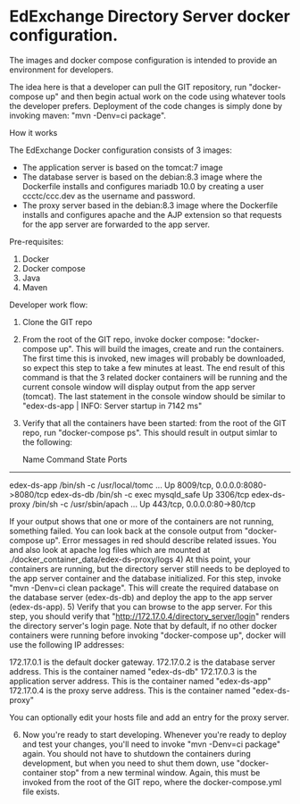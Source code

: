 # EdExchange Directory Server docker configuration.

The images and docker compose configuration is intended to provide an environment for developers.

The idea here is that a developer can pull the GIT repository, run "docker-compose up" and then begin
actual work on the code using whatever tools the developer prefers.  Deployment of the code changes is
simply done by invoking maven:  "mvn -Denv=ci package".

How it works

The EdExchange Docker configuration consists of 3 images:

- The application server is based on the tomcat:7 image
- The database server is based on the debian:8.3 image where the Dockerfile installs and configures
mariadb 10.0 by creating a user ccctc/ccc.dev as the username and password.
- The proxy server based in the debian:8.3 image where the Dockerfile installs and configures apache
and the AJP extension so that requests for the app server are forwarded to the app server.

Pre-requisites:
1) Docker
2) Docker compose
3) Java
4) Maven

Developer work flow:
1) Clone the GIT repo
2) From the root of the GIT repo, invoke docker compose:  "docker-compose up".  This will build the images, create
and run the containers.  The first time this is invoked, new images will probably be downloaded, so expect this step
to take a few minutes at least.  The end result of this command is that the 3 related docker containers will be running
and the current console window will display output from the app server (tomcat).  The last statement in the console window
should be similar to "edex-ds-app   | INFO: Server startup in 7142 ms"
3) Verify that all the containers have been started: from the root of the GIT repo, run "docker-compose ps".  This should
result in output simlar to the following:

    Name                   Command               State                Ports
-----------------------------------------------------------------------------------------
edex-ds-app     /bin/sh -c /usr/local/tomc ...   Up      8009/tcp, 0.0.0.0:8080->8080/tcp
edex-ds-db      /bin/sh -c exec mysqld_safe      Up      3306/tcp
edex-ds-proxy   /bin/sh -c /usr/sbin/apach ...   Up      443/tcp, 0.0.0.0:80->80/tcp

If your output shows that one or more of the containers are not running, something failed.  You can look back at the
console output from "docker-compose up".  Error messages in red should describe related issues. You and also look at
apache log files which are mounted at ./docker_container_data/edex-ds-proxy/logs
4) At this point, your containers are running, but the directory server still needs to be deployed to the app server
container and the database initialized.  For this step, invoke "mvn -Denv=ci clean package".  This will create the
required database on the database server (edex-ds-db) and deploy the app to the app server (edex-ds-app).
5) Verify that you can browse to the app server.  For this step, you should verify that
"http://172.17.0.4/directory_server/login" renders the directory server's login page.  Note that by default, if no
other docker containers were running before invoking "docker-compose up", docker will use the following IP addresses:

172.17.0.1 is the default docker gateway.
172.17.0.2 is the database server address.  This is the container named "edex-ds-db"
172.17.0.3 is the application server address.  This is the container named "edex-ds-app"
172.17.0.4 is the proxy serve address.  This is the container named "edex-ds-proxy"

You can optionally edit your hosts file and add an entry for the proxy server.

6) Now you're ready to start developing.  Whenever you're ready to deploy and test your changes, you'll need to
invoke "mvn -Denv=ci package" again.  You should not have to shutdown the containers during development, but when
you need to shut them down, use "docker-container stop" from a new terminal window.  Again, this must be invoked
from the root of the GIT repo, where the docker-compose.yml file exists.


